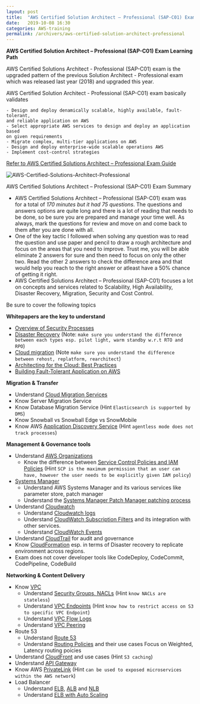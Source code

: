 ```yaml
---
layout: post
title:  "AWS Certified Solution Architect – Professional (SAP-C01) Exam Learning Path"
date:   2019-10-08 16:30
categories: AWS-training
permalink: /archivers/aws-certified-solution-architect-professional
---
```


**AWS Certified Solution Architect – Professional (SAP-C01) Exam Learning Path**

AWS Certified Solutions Architect - Professional (SAP-C01) exam is the upgraded pattern of the previous Solution Architect - Professional exam which was released last year (2018) and upgraded this year.

AWS Certified Solution Architect - Professional (SAP-C01) exam basically validates

	- Design and deploy denamically scalable, highly available, fault-tolerant, 
	and reliable application on AWS
	- Select appropriate AWS services to design and deploy an application based 
	on given requirements
	- Migrate complex, multi-tier applications on AWS
	- Design and deploy enterprise-wide scalable operations AWS
	- Implement cost-control strategies

[Refer to AWS Certified Solutions Architect – Professional Exam Guide](https://d1.awsstatic.com/training-and-certification/docs-sa-pro/AWS_Certified_Solutions_Architect_Professional-Exam_Guide_EN_1.2.pdf)

![AWS-Certified-Solutions-Architect-Professional](../../images/AWS-Certified-Solutions-Architect-Professional-SAP-C01-Exam-Domains-1024x305.png)

AWS Certified Solutions Architect – Professional (SAP-C01) Exam Summary

- AWS Certified Solutions Architect – Professional (SAP-C01) exam was for a total of *170 minutes but it had 75 questions*. The questions and answers options are quite long and there is a lot of reading that needs to be done, so be sure you are prepared and manage your time well. As always, mark the questions for review and move on and come back to them after you are done with all.
- One of the key tactic I followed when solving any question was to read the question and use paper and pencil to draw a rough architecture and focus on the areas that you need to improve. Trust me, you will be able eliminate 2 answers for  sure and then need to focus on only the other two. Read the other 2 answers to check the difference area and that would help you reach to the right answer  or atleast have a 50% chance of getting it right.
- AWS Certified Solutions Architect – Professional (SAP-C01) focuses a lot on concepts and services related to Scalability, High Availability, Disaster Recovery, Migration, Security and Cost Control.

Be sure to cover the following topics

**Whitepapers are the key to understand**
  * [Overview of Security Processes](https://tunglouis.github.io)
  * [Disaster Recovery](https://tunglouis.github.io) (Note: `make sure you understand the difference between each types esp. pilot light, warm standby w.r.t RTO and RPO`)
  * [Cloud migration](https://tunglouis.github.io) (Note `make sure you understand the difference between rehost, replatform, rearchitect`)
  * [Architecting for the Cloud: Best Practices](https://tunglouis.github.io)
  * [Building Fault-Tolerant Application on AWS](https://tunglouis.github.io)

**Migration & Transfer**
  * Understand [Cloud Migration Services](https://tunglouis.github.io)
  * Know Server Migration Service
  * Know Database Migration Service (Hint `Elasticsearch is supported by DMS`)
  *  Know Snowball vs Snowball Edge vs SnowMobile
  * Know AWS [Application Discovery Service](https://tunglouis.github.io) (Hint `agentless mode does not track processes`)

**Management & Governance tools**

  * Understand [AWS Organizations](https://tunglouis.github.io)
    * Know the difference between [Service Control Policies and IAM Policies](https://tunglouis.github.io) (Hint `SCP is the maximum permission that an user can have, however the user needs to be explicitly given IAM policy`)
  * [Systems Manager](https://tunglouis.github.io)
    * Understand AWS Systems Manager and its various services like parameter store, patch manager
    * Understand the [Systems Manager Patch Manager patching process](https://tunglouis.github.io)
  * Understand [Cloudwatch](https://tunglouis.github.io)
    * Understand [Cloudwatch logs](https://tunglouis.github.io)
    * Understand [CloudWatch Subscription Filters](https://tunglouis.github.io) and its integration with other services.
    * Understand [CloudWatch Events](https://tunglouis.github.io)
  * Understand [CloudTrail](https://tunglouis.github.io) for audit and governance
  * Know [CloudFormation](https://tunglouis.github.io) esp. in terms of Disaster recovery to replicate environment across regions.
  * Exam does not cover developer tools like CodeDeploy, CodeCommit, CodePipeline, CodeBuild

**Networking & Content Delivery**

  * Know [VPC](https://tunglouis.github.io)
    * Understand [Security Groups, NACLs](https://tunglouis.github.io) (Hint `know NACLs are stateless`)
    * Understand [VPC Endpoints](https://tunglouis.github.io) (Hint `know how to restrict access on S3 to specific VPC Endpoint`)
    * Understand [VPC Flow Logs](https://tunglouis.github.io)
    * Understand [VPC Peering](https://tunglouis.github.io)
  * Route 53
    * Understand [Route 53](https://tunglouis.github.io)
    * Understand [Routing Policies](https://tunglouis.github.io) and their use cases Focus on Weighted, Latency routing poicies
  * Understand [CloudFront](https://tunglouis.github.io) and use cases (Hint `S3 caching`)
  * Understand [API Gateway](https://tunglouis.github.io)
  * Know AWS [PrivateLink](https://tunglouis.github.io) (Hint `can be used to exposed microservices within the AWS network`)
  * Load Balancer
    * Understand [ELB](https://tunglouis.github.io), [ALB](https://tunglouis.github.io) and [NLB](https://tunglouis.github.io)
    * Understand [ELB with Auto Scaling](https://tunglouis.github.io)

